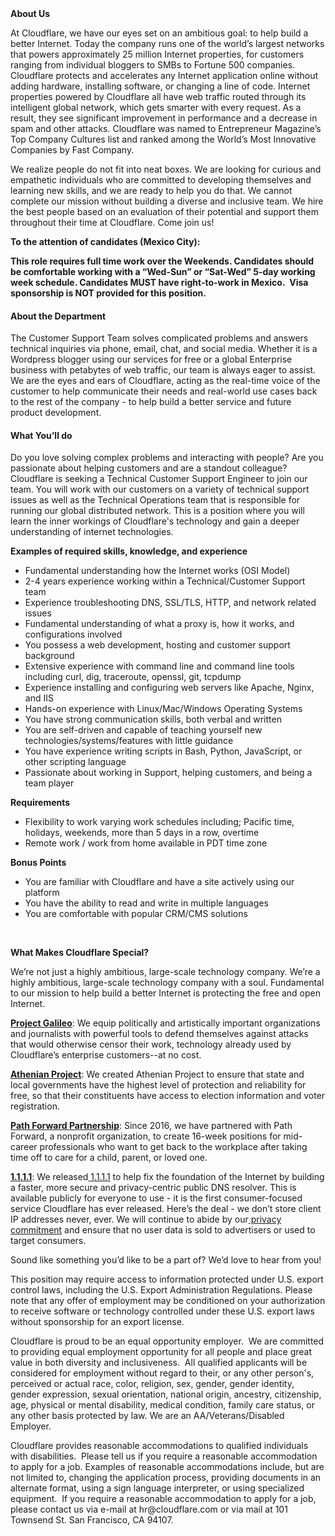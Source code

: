 <div class="content-intro">
	<div><strong>About Us</strong></div>
	<div>
		<p><span style="font-weight: 400;">At Cloudflare, we have our eyes set on an ambitious goal: to help build a better Internet. Today the company runs one of the world’s largest networks that powers approximately 25 million Internet properties, for customers ranging from individual bloggers to SMBs to Fortune 500 companies. Cloudflare protects and accelerates any Internet application online without adding hardware, installing software, or changing a line of code. Internet properties powered by Cloudflare all have web traffic routed through its intelligent global network, which gets smarter with every request. As a result, they see significant improvement in performance and a decrease in spam and other attacks. Cloudflare was named to Entrepreneur Magazine’s Top Company Cultures list and ranked among the World’s Most Innovative Companies by Fast Company.</span><span style="font-weight: 400;">&nbsp;</span></p>
		<p><span style="font-weight: 400;">We realize people do not fit into neat boxes. We are looking for curious and empathetic individuals who are committed to developing themselves and learning new skills, and we are ready to help you do that. We cannot complete our mission without building a diverse and inclusive team. We hire the best people based on an evaluation of their potential and support them throughout their time at Cloudflare. Come join us!&nbsp;</span></p>
	</div>
</div>
<p><strong>To the attention of candidates (Mexico City):&nbsp;</strong></p>
<p><strong>This role requires full time work over the Weekends. Candidates should be comfortable working with a “Wed-Sun” or “Sat-Wed” 5-day working week schedule. Candidates MUST have right-to-work in Mexico.&nbsp;&nbsp;</strong><strong>Visa sponsorship is NOT provided for this position</strong><strong>.</strong></p>
<h4><strong>About the Department</strong></h4>
<p>The Customer Support Team solves complicated problems and answers technical inquiries via phone, email, chat, and social media. Whether it is a Wordpress blogger using our services for free or a global Enterprise business with petabytes of web traffic, our team is always eager to assist. We are the eyes and ears of Cloudflare, acting as the real-time voice of the customer to help communicate their needs and real-world use cases back to the rest of the company - to help build a better service and future product development.</p>
<h4><strong>What You’ll do</strong></h4>
<p>Do you love solving complex problems and interacting with people? Are you passionate about helping customers and are a standout colleague? Cloudflare is seeking a Technical Customer Support Engineer to join our team. You will work with our customers on a variety of technical support issues as well as the Technical Operations team that is responsible for running our global distributed network. This is a position where you will learn the inner workings of Cloudflare's technology and gain a deeper understanding of internet technologies.</p>
<p><strong>Examples of required skills, knowledge, and experience</strong></p>
<ul>
	<li style="font-weight: 400;"><span style="font-weight: 400;">Fundamental understanding how the Internet works (OSI Model)&nbsp;</span></li>
	<li><span style="font-weight: 400;">2-4 years experience working within a Technical/Customer Support team</span></li>
	<li style="font-weight: 400;"><span style="font-weight: 400;">Experience troubleshooting DNS, SSL/TLS, HTTP, and network related issues</span></li>
	<li style="font-weight: 400;"><span style="font-weight: 400;">Fundamental understanding of what a proxy is, how it works, and configurations involved</span></li>
	<li style="font-weight: 400;"><span style="font-weight: 400;">You possess a web development, hosting and customer support background</span></li>
	<li style="font-weight: 400;"><span style="font-weight: 400;">Extensive experience with command line and command line tools including curl, dig, traceroute, openssl, git, tcpdump</span></li>
	<li style="font-weight: 400;"><span style="font-weight: 400;">Experience installing and configuring web servers like Apache, Nginx, and IIS</span></li>
	<li style="font-weight: 400;"><span style="font-weight: 400;">Hands-on experience with Linux/Mac/Windows Operating Systems</span></li>
	<li style="font-weight: 400;"><span style="font-weight: 400;">You have strong communication skills, both verbal and written</span></li>
	<li style="font-weight: 400;"><span style="font-weight: 400;">You are self-driven and capable of teaching yourself new technologies/systems/features with little guidance</span></li>
	<li style="font-weight: 400;"><span style="font-weight: 400;">You have experience writing scripts in Bash, Python, JavaScript, or other scripting language</span></li>
	<li style="font-weight: 400;"><span style="font-weight: 400;">Passionate about working in Support, helping customers, and being a team player</span></li>
</ul>
<p><strong>Requirements</strong></p>
<ul>
	<li style="font-weight: 400;"><span style="font-weight: 400;">Flexibility to work varying work schedules including; Pacific time, holidays, weekends, more than 5 days in a row, overtime</span></li>
	<li style="font-weight: 400;"><span style="font-weight: 400;">Remote work / work from home available in PDT time zone</span></li>
</ul>
<p><strong>Bonus Points</strong></p>
<ul>
	<li style="font-weight: 400;"><span style="font-weight: 400;">You are familiar with Cloudflare and have a site actively using our platform</span></li>
	<li style="font-weight: 400;"><span style="font-weight: 400;">You have the ability to read and write in multiple languages</span></li>
	<li style="font-weight: 400;"><span style="font-weight: 400;">You are comfortable with popular CRM/CMS solutions</span></li>
</ul>
<p>&nbsp;</p>
<div class="content-conclusion">
	<p><strong>What Makes Cloudflare Special?</strong></p>
	<p><span style="font-weight: 400;">We’re not just a highly ambitious, large-scale technology company. We’re a highly ambitious, large-scale technology company with a soul. Fundamental to our mission to help build a better Internet is protecting the free and open Internet.</span></p>
	<p><a href="https://blog.cloudflare.com/protecting-free-expression-online/"><strong>Project Galileo</strong></a><span style="font-weight: 400;">: We equip politically and artistically important organizations and journalists with powerful tools to defend themselves against attacks that would otherwise censor their work, technology already used by Cloudflare’s enterprise customers--at no cost.</span></p>
	<p><strong><a href="https://www.cloudflare.com/athenian/">Athenian Project</a></strong><span style="font-weight: 400;">: We created Athenian Project to ensure that state and local governments have the highest level of protection and reliability for free, so that their constituents have access to election information and voter registration.</span></p>
	<p><a href="https://blog.cloudflare.com/tag/path-forward/"><strong>Path Forward Partnership</strong></a><span style="font-weight: 400;">: Since 2016, we have partnered with Path Forward, a nonprofit organization, to create 16-week positions for mid-career professionals who want to get back to the workplace after taking time off to care for a child, parent, or loved one.</span></p>
	<p><a href="https://1.1.1.1/"><strong>1.1.1.1</strong></a><span style="font-weight: 400;">: We released</span><a href="https://1.1.1.1/"> <span style="font-weight: 400;">1.1.1.1</span></a><span style="font-weight: 400;"> to help fix the foundation of the Internet by building a faster, more secure and privacy-centric public DNS resolver. This is available publicly for everyone to use - it is the first consumer-focused service Cloudflare has ever released. Here’s the deal - we don’t store client IP addresses never, ever. We will continue to abide by our</span><a href="https://developers.cloudflare.com/1.1.1.1/privacy/public-dns-resolver"> privacy commitment</a><span style="font-weight: 400;"> and ensure that no user data is sold to advertisers or used to target consumers.</span></p>
	<p><span style="font-weight: 400;">Sound like something you’d like to be a part of? We’d love to hear from you!</span></p>
	<p><span style="font-weight: 400;">This position may require access to information protected under U.S. export control laws, including the U.S. Export Administration Regulations. Please note that any offer of employment may be conditioned on your authorization to receive software or technology controlled under these U.S. export laws without sponsorship for an export license.</span></p>
	<p><span style="font-weight: 400;">Cloudflare is proud to be an equal opportunity employer. &nbsp;We are committed to providing equal employment opportunity for all people and place great value in both diversity and inclusiveness. &nbsp;All qualified applicants will be considered for employment without regard to their, or any other person's, perceived or actual</span> <span style="font-weight: 400;">race, color, religion, sex, gender, gender identity, gender expression, sexual orientation, national origin, ancestry, citizenship, age, physical or mental disability, medical condition, family care status, or any other basis protected by law. </span><span style="font-weight: 400;">We are an AA/Veterans/Disabled Employer.</span></p>
	<p><span style="font-weight: 400;">Cloudflare provides reasonable accommodations to qualified individuals with disabilities. &nbsp;Please tell us if you require a reasonable accommodation to apply for a job. Examples of reasonable accommodations include, but are not limited to, changing the application process, providing documents in an alternate format, using a sign language interpreter, or using specialized equipment. &nbsp;If you require a reasonable accommodation to apply for a job, please contact us via e-mail at </span><span style="font-weight: 400;">hr@cloudflare.com</span><span style="font-weight: 400;"> or via mail at 101 Townsend St. San Francisco, CA 94107.</span></p>
</div>
